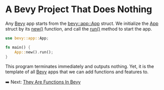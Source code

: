 # A Bevy Project That Does Nothing

Any [Bevy](https://bevyengine.org/) app starts from the [bevy::app::App](https://docs.rs/bevy/latest/bevy/app/struct.App.html) struct.
We initialize the [App](https://docs.rs/bevy/latest/bevy/app/struct.App.html) struct by its [new()](https://docs.rs/bevy/latest/bevy/app/struct.App.html#method.new) function, and call the [run()](https://docs.rs/bevy/latest/bevy/app/struct.App.html#method.run) method to start the app.

```rust
use bevy::app::App;

fn main() {
    App::new().run();
}
```

This program terminates immediately and outputs nothing.
Yet, it is the template of all [Bevy](https://bevyengine.org/) apps that we can add functions and features to.

:arrow_right:  Next: [They Are Functions In Bevy](./they_are_functions_in_bevy.md)
